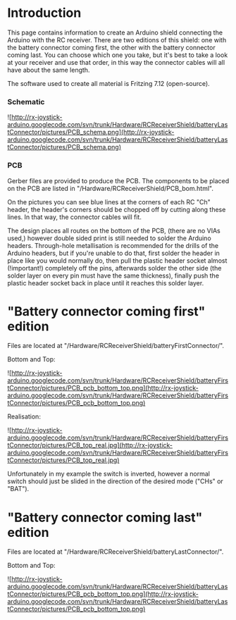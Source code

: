 # Introduction #

This page contains information to create an Arduino shield connecting the Arduino with the RC receiver.
There are two editions of this shield: one with the battery connector coming first, the other with the battery connector coming last.
You can choose which one you take, but it's best to take a look at your receiver and use that order, in this way the connector cables will all have about the same length.

The software used to create all material is Fritzing 7.12 (open-source).

### Schematic ###

![http://rx-joystick-arduino.googlecode.com/svn/trunk/Hardware/RCReceiverShield/batteryLastConnector/pictures/PCB_schema.png](http://rx-joystick-arduino.googlecode.com/svn/trunk/Hardware/RCReceiverShield/batteryLastConnector/pictures/PCB_schema.png)

### PCB ###

Gerber files are provided to produce the PCB.
The components to be placed on the PCB are listed in "/Hardware/RCReceiverShield/PCB\_bom.html".

On the pictures you can see blue lines at the corners of each RC "Ch" header, the header's corners should be chopped off by cutting along these lines. In that way, the connector cables will fit.

The design places all routes on the bottom of the PCB, (there are no VIAs used,) however double sided print is still needed to solder the Arduino headers. Through-hole metallisation is recommended for the drills of the Arduino headers, but if you're unable to do that, first solder the header in place like you would normally do, then pull the plastic header socket almost (!important!) completely off the pins, afterwards solder the other side (the solder layer on every pin must have the same thickness), finally push the plastic header socket back in place until it reaches this solder layer.

# "Battery connector coming first" edition #

Files are located at "/Hardware/RCReceiverShield/batteryFirstConnector/".

Bottom and Top:

![http://rx-joystick-arduino.googlecode.com/svn/trunk/Hardware/RCReceiverShield/batteryFirstConnector/pictures/PCB_pcb_bottom_top.png](http://rx-joystick-arduino.googlecode.com/svn/trunk/Hardware/RCReceiverShield/batteryFirstConnector/pictures/PCB_pcb_bottom_top.png)

Realisation:

![http://rx-joystick-arduino.googlecode.com/svn/trunk/Hardware/RCReceiverShield/batteryFirstConnector/pictures/PCB_top_real.jpg](http://rx-joystick-arduino.googlecode.com/svn/trunk/Hardware/RCReceiverShield/batteryFirstConnector/pictures/PCB_top_real.jpg)

Unfortunately in my example the switch is inverted, however a normal switch should just be slided in the direction of the desired mode ("CHs" or "BAT").


# "Battery connector coming last" edition #

Files are located at "/Hardware/RCReceiverShield/batteryLastConnector/".

Bottom and Top:

![http://rx-joystick-arduino.googlecode.com/svn/trunk/Hardware/RCReceiverShield/batteryLastConnector/pictures/PCB_pcb_bottom_top.png](http://rx-joystick-arduino.googlecode.com/svn/trunk/Hardware/RCReceiverShield/batteryLastConnector/pictures/PCB_pcb_bottom_top.png)